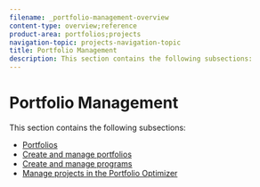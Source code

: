 ```yaml
---
filename: _portfolio-management-overview
content-type: overview;reference
product-area: portfolios;projects
navigation-topic: projects-navigation-topic
title: Portfolio Management
description: This section contains the following subsections:
---
```


# Portfolio Management

This section contains the following subsections:

* [Portfolios](../../manage-work/portfolios/portfolios-overview/portfolio-overview.md) 
* [Create and manage portfolios](../../manage-work/portfolios/create-and-manage-portfolios/create-and-manage-portfolios.md) 
* [Create and manage programs](../../manage-work/portfolios/create-and-manage-programs/create-and-manage-programs.md) 
* [Manage projects in the Portfolio Optimizer](../../manage-work/portfolios/portfolio-optimizer/manage-projects-in-portfolio-optimizer.md)

